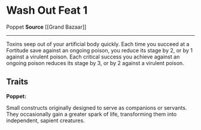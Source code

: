﻿---
actions: null
cost: null
element: null
feat: Wash Out
frequency: null
heighten_level: null
id: '3344'
level: '1'
name: Wash Out
prerequisite: null
rarity: Common
requirement: null
school: null
source: '[[DATABASE/source/Grand Bazaar|Grand Bazaar]]'
subcategory: null
trait:
- '[[DATABASE/trait/Poppet|Poppet]]'
trigger: null
type: Feat

---
# Wash Out <span class="item-type">Feat 1</span>

<span class="item-trait">Poppet</span>
**Source** [[Grand Bazaar]]

---
Toxins seep out of your artificial body quickly. Each time you succeed at a Fortitude save against an ongoing poison, you reduce its stage by 2, or by 1 against a virulent poison. Each critical success you achieve against an ongoing poison reduces its stage by 3, or by 2 against a virulent poison.

## Traits

**Poppet:**

Small constructs originally designed to serve as companions or servants. They occasionally gain a greater spark of life, transforming them into independent, sapient creatures.